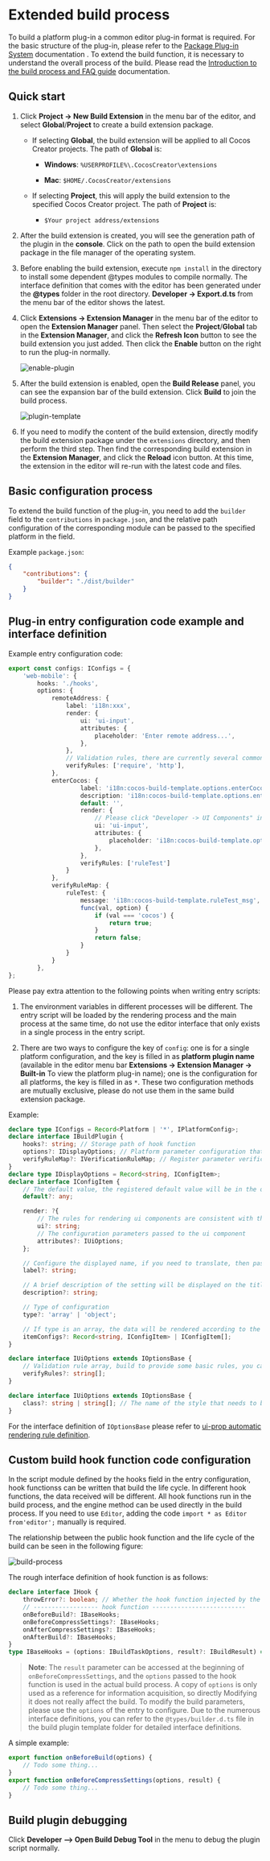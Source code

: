 # Extended build process

To build a platform plug-in a common editor plug-in format is required. For the basic structure of the plug-in, please refer to the [Package Plug-in System](../extension/install.md) documentation . To extend the build function, it is necessary to understand the overall process of the build. Please read the [Introduction to the build process and FAQ guide](./build-guide.md) documentation.

## Quick start

1. Click **Project -> New Build Extension** in the menu bar of the editor, and select **Global**/**Project** to create a build extension package.

    * If selecting **Global**, the build extension will be applied to all Cocos Creator projects. The path of **Global** is:

        * **Windows**: `%USERPROFILE%\.CocosCreator\extensions`

        * **Mac**: `$HOME/.CocosCreator/extensions`

    * If selecting **Project**, this will apply the build extension to the specified Cocos Creator project. The path of **Project** is:

        * `$Your project address/extensions`

2. After the build extension is created, you will see the generation path of the plugin in the **console**. Click on the path to open the build extension package in the file manager of the operating system.

3. Before enabling the build extension, execute `npm install` in the directory to install some dependent @types modules to compile normally. The interface definition that comes with the editor has been generated under the **@types** folder in the root directory. **Developer -> Export.d.ts** from the menu bar of the editor shows the latest.

4. Click **Extensions -> Extension Manager** in the menu bar of the editor to open the **Extension Manager** panel. Then select the **Project**/**Global** tab in the **Extension Manager**, and click the **Refresh Icon** button to see the build extension you just added. Then click the **Enable** button on the right to run the plug-in normally.

    ![enable-plugin](./custom-project-build-template/enable-plugin.png)

5. After the build extension is enabled, open the **Build Release** panel, you can see the expansion bar of the build extension. Click **Build** to join the build process.

    ![plugin-template](./custom-project-build-template/plugin-template.png)

6. If you need to modify the content of the build extension, directly modify the build extension package under the `extensions` directory, and then perform the third step. Then find the corresponding build extension in the **Extension Manager**, and click the **Reload** icon button. At this time, the extension in the editor will re-run with the latest code and files.

## Basic configuration process

To extend the build function of the plug-in, you need to add the `builder` field to the `contributions` in `package.json`, and the relative path configuration of the corresponding module can be passed to the specified platform in the field.

Example `package.json`:

```json
{
    "contributions": {
        "builder": "./dist/builder"
    }
}
```

## Plug-in entry configuration code example and interface definition

Example entry configuration code:

```ts
export const configs: IConfigs = {
    'web-mobile': {
        hooks: './hooks',
        options: {
            remoteAddress: {
                label: 'i18n:xxx',
                render: {
                    ui: 'ui-input',
                    attributes: {
                        placeholder: 'Enter remote address...',
                    },
                },
                // Validation rules, there are currently several commonly used validation rules built in, and the rules that need to be customized can be configured in the verifyRuleMap field
                verifyRules: ['require', 'http'],
            },
            enterCocos: {
                    label: 'i18n:cocos-build-template.options.enterCocos',
                    description: 'i18n:cocos-build-template.options.enterCocos',
                    default: '',
                    render: {
                        // Please click "Developer -> UI Components" in the menu bar of the editor to view a list of all supported UI components.
                        ui: 'ui-input',
                        attributes: {
                            placeholder: 'i18n:cocos-build-template.options.enterCocos',
                        },
                    },
                    verifyRules: ['ruleTest']
                }
            },
            verifyRuleMap: {
                ruleTest: {
                    message: 'i18n:cocos-build-template.ruleTest_msg',
                    func(val, option) {
                        if (val === 'cocos') {
                            return true;
                        }
                        return false;
                    }
                }
            }
        },
};
```

Please pay extra attention to the following points when writing entry scripts:

1. The environment variables in different processes will be different. The entry script will be loaded by the rendering process and the main process at the same time, do not use the editor interface that only exists in a single process in the entry script.

2. There are two ways to configure the key of `config`: one is for a single platform configuration, and the key is filled in as **platform plugin name** (available in the editor menu bar **Extensions -> Extension Manager -> Built-in** To view the platform plug-in name); one is the configuration for all platforms, the key is filled in as `*`. These two configuration methods are mutually exclusive, please do not use them in the same build extension package.

Example:

```ts
declare type IConfigs = Record<Platform | '*', IPlatformConfig>;
declare interface IBuildPlugin {
    hooks?: string; // Storage path of hook function
    options?: IDisplayOptions; // Platform parameter configuration that needs to be injected
    verifyRuleMap?: IVerificationRuleMap; // Register parameter verification rule function
}
declare type IDisplayOptions = Record<string, IConfigItem>;
declare interface IConfigItem {
    // The default value, the registered default value will be in the options.[platform].xxx field in the plugin configuration
    default?: any;

    render: ?{
        // The rules for rendering ui components are consistent with the unified rules at ui-prop. Only configurations with ui properties specified will be displayed on the build configuration panel
        ui?: string;
        // The configuration parameters passed to the ui component
        attributes?: IUiOptions;
    };

    // Configure the displayed name, if you need to translate, then pass in i18n:${key}
    label?: string;

    // A brief description of the setting will be displayed on the title of the configuration name
    description?: string;

    // Type of configuration
    type?: 'array' | 'object';

    // If type is an array, the data will be rendered according to the specified data type and itemConfigs
    itemConfigs?: Record<string, IConfigItem> | IConfigItem[];
}

declare interface IUiOptions extends IOptionsBase {
    // Validation rule array, build to provide some basic rules, you can also specify a new validation rule through verifyRuleMap, only when pass in require will be a valueless check, otherwise only when there is a value
    verifyRules?: string[];
}

declare interface IUiOptions extends IOptionsBase {
    class?: string | string[]; // The name of the style that needs to be set on the current ui-prop
}
```

For the interface definition of `IOptionsBase` please refer to [ui-prop automatic rendering rule definition](../extension/ui.md).

## Custom build hook function code configuration

In the script module defined by the hooks field in the entry configuration, hook functionss can be written that build the life cycle. In different hook functions, the data received will be different. All hook functions run in the build process, and the engine method can be used directly in the build process. If you need to use `Editor`, adding the code `import * as Editor from'editor';` manually is required.

The relationship between the public hook function and the life cycle of the build can be seen in the following figure:

![build-process](./custom-project-build-template/build-process.jpg)

The rough interface definition of hook function is as follows:

```ts
declare interface IHook {
    throwError?: boolean; // Whether the hook function injected by the plug-in directly exits the build process when the execution fails
    // ------------------ hook function --------------------------
    onBeforeBuild?: IBaseHooks;
    onBeforeCompressSettings?: IBaseHooks;
    onAfterCompressSettings?: IBaseHooks;
    onAfterBuild?: IBaseHooks;
}
type IBaseHooks = (options: IBuildTaskOptions, result?: IBuildResult) => void;
```

> **Note**: The `result` parameter can be accessed at the beginning of `onBeforeCompressSettings`, and the `options` passed to the hook function is used in the actual build process. A copy of `options` is only used as a reference for information acquisition, so directly Modifying it does not really affect the build. To modify the build parameters, please use the `options` of the entry to configure. Due to the numerous interface definitions, you can refer to the `@types/builder.d.ts` file in the build plugin template folder for detailed interface definitions.

A simple example:

```ts
export function onBeforeBuild(options) {
    // Todo some thing...
}
export function onBeforeCompressSettings(options, result) {
    // Todo some thing...
}
```

## Build plugin debugging

Click **Developer —> Open Build Debug Tool** in the menu to debug the plugin script normally.
